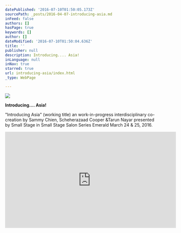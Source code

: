 ```yaml
---
datePublished: '2016-07-10T01:50:05.173Z'
sourcePath: _posts/2016-04-07-introducing-asia.md
inFeed: false
authors: []
hasPage: true
keywords: []
author: []
dateModified: '2016-07-10T01:50:04.636Z'
title: ''
publisher: null
description: Introducing.... Asia!
inLanguage: null
inNav: true
starred: true
url: introducing-asia/index.html
_type: WebPage

---
```

![](https://the-grid-user-content.s3-us-west-2.amazonaws.com/63a246e3-d2be-4e46-aff4-fa16b14b0037.jpg)

**Introducing.... Asia!**

"Introducing Asia" (working title) an work-in-progress interdisciplinary co-creation by Sammy Chien, Scheherazaad Cooper &Tarun Nayar presented by Small Stage in Small Stage Salon Series Emerald‬ March 24 & 25, 2016\.

<iframe width="560" height="315" src="https://www.youtube.com/embed/-L021jcddus" frameborder="0" allowfullscreen\></iframe\>

Co-created by Sammy Chien, Scheherazaad Cooper & Tarun Nayar

Dance - Scheherazaad Cooper

Music - Tarun Nayar

New Media/audiovisual - Sammy Chien

Artistic Producer - Julie-anne Saroyan

Film shot & edited by Joseph Klymkiw

a project of the smallstage incubator

thanks to the Emerald Room and Arts Club Theatre Company

[smallstage.ca][0]

[0]: http://smallstage.ca/
